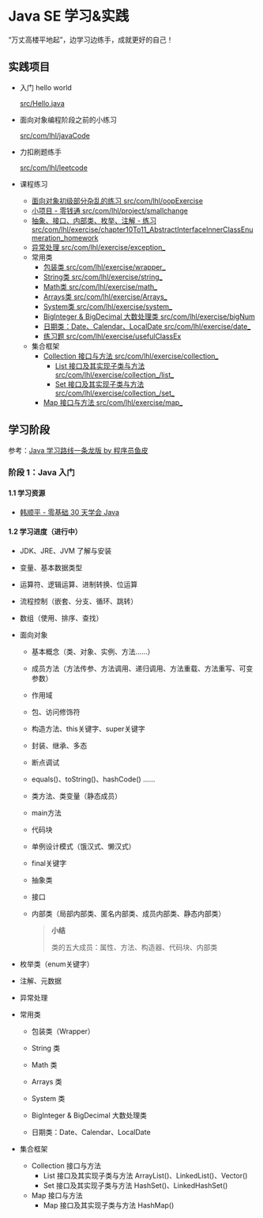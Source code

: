 # Java SE 学习&实践

“万丈高楼平地起”，边学习边练手，成就更好的自己！



## 实践项目

- 入门 hello world

  [src/Hello.java](src/Hello.java)

- 面向对象编程阶段之前的小练习

  [src/com/lhl/javaCode](src/com/lhl/javaCode)

- 力扣刷题练手

  [src/com/lhl/leetcode](src/com/lhl/leetcode)

- 课程练习

  - [面向对象初级部分杂乱的练习 src/com/lhl/oopExercise](src/com/lhl/oopExercise)
  - [小项目 - 零钱通 src/com/lhl/project/smallchange](src/com/lhl/project/smallchange)
  - [抽象、接口、内部类、枚举、注解 - 练习 src/com/lhl/exercise/chapter10To11_AbstractInterfaceInnerClassEnumeration_homework](src/com/lhl/exercise/chapter10To11_AbstractInterfaceInnerClassEnumeration_homework)
  - [异常处理 src/com/lhl/exercise/exception_](src/com/lhl/exercise/exception_)
  - 常用类
    - [包装类 src/com/lhl/exercise/wrapper_](src/com/lhl/exercise/wrapper_)
    - [String类 src/com/lhl/exercise/string_](src/com/lhl/exercise/string_)
    - [Math类 src/com/lhl/exercise/math_](src/com/lhl/exercise/math_)
    - [Arrays类 src/com/lhl/exercise/Arrays_](src/com/lhl/exercise/Arrays_)
    - [System类 src/com/lhl/exercise/system_](src/com/lhl/exercise/system_)
    - [BigInteger & BigDecimal 大数处理类 src/com/lhl/exercise/bigNum](src/com/lhl/exercise/bigNum)
    - [日期类：Date、Calendar、LocalDate src/com/lhl/exercise/date_](src/com/lhl/exercise/date_)
    - [练习题 src/com/lhl/exercise/usefulClassEx](src/com/lhl/exercise/usefulClassEx)
  - 集合框架
    - [Collection 接口与方法 src/com/lhl/exercise/collection_](src/com/lhl/exercise/collection_)
      - [List 接口及其实现子类与方法 src/com/lhl/exercise/collection_/list_](src/com/lhl/exercise/collection_/list_)
      - [Set 接口及其实现子类与方法 src/com/lhl/exercise/collection_/set_](src/com/lhl/exercise/collection_/set_)
    - [Map 接口与方法 src/com/lhl/exercise/map_](src/com/lhl/exercise/map_)

## 学习阶段

参考：[Java 学习路线一条龙版 by 程序员鱼皮](https://github.com/liyupi/code-roadmap/blob/main/docs/roadmap/Java%E5%AD%A6%E4%B9%A0%E8%B7%AF%E7%BA%BF.md)

### 阶段 1：Java 入门

#### 1.1 学习资源

- [韩顺平 - 零基础 30 天学会 Java](https://www.bilibili.com/video/BV1fh411y7R8/)

#### 1.2 学习进度（进行中）

- JDK、JRE、JVM 了解与安装

- 变量、基本数据类型

- 运算符、逻辑运算、进制转换、位运算

- 流程控制（嵌套、分支、循环、跳转）

- 数组（使用、排序、查找）

- 面向对象
  - 基本概念（类、对象、实例、方法……）
  - 成员方法（方法传参、方法调用、递归调用、方法重载、方法重写、可变参数）
  - 作用域
  - 包、访问修饰符
  - 构造方法、this关键字、super关键字
  - 封装、继承、多态
  - 断点调试
  - equals()、toString()、hashCode() ……
  - 类方法、类变量（静态成员）
  - main方法
  - 代码块
  - 单例设计模式（饿汉式、懒汉式）
  - final关键字

  - 抽象类

  - 接口

  - 内部类（局部内部类、匿名内部类、成员内部类、静态内部类）

    > **小结**
    >
    > 类的五大成员：属性、方法、构造器、代码块、内部类

- 枚举类（enum关键字）

- 注解、元数据

- 异常处理

- 常用类

  - 包装类（Wrapper）

  - String 类

  - Math 类

  - Arrays 类

  - System 类

  - BigInteger & BigDecimal 大数处理类

  - 日期类：Date、Calendar、LocalDate

- 集合框架

  - Collection 接口与方法
    - List 接口及其实现子类与方法 ArrayList()、LinkedList()、Vector()
    - Set 接口及其实现子类与方法 HashSet()、LinkedHashSet()
  - Map 接口与方法
    - Map 接口及其实现子类与方法 HashMap()

